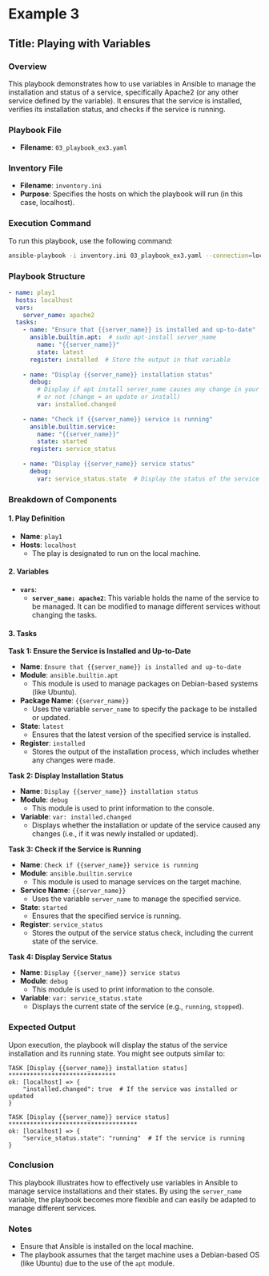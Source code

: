 
# Example 3 

## Title: Playing with Variables

### Overview
This playbook demonstrates how to use variables in Ansible to manage the installation and status of a service, specifically Apache2 (or any other service defined by the variable). It ensures that the service is installed, verifies its installation status, and checks if the service is running.

### Playbook File
- **Filename**: `03_playbook_ex3.yaml`

### Inventory File
- **Filename**: `inventory.ini`
- **Purpose**: Specifies the hosts on which the playbook will run (in this case, localhost).

### Execution Command
To run this playbook, use the following command:

```bash
ansible-playbook -i inventory.ini 03_playbook_ex3.yaml --connection=local
```

### Playbook Structure

```yaml
- name: play1
  hosts: localhost
  vars:
    server_name: apache2
  tasks:
    - name: "Ensure that {{server_name}} is installed and up-to-date"
      ansible.builtin.apt:  # sudo apt-install server_name 
        name: "{{server_name}}"
        state: latest
      register: installed  # Store the output in that variable
    
    - name: "Display {{server_name}} installation status"
      debug:
        # Display if apt install server_name causes any change in your computer 
        # or not (change = an update or install)
        var: installed.changed 
    
    - name: "Check if {{server_name}} service is running"
      ansible.builtin.service: 
        name: "{{server_name}}"
        state: started
      register: service_status
    
    - name: "Display {{server_name}} service status"
      debug:
        var: service_status.state  # Display the status of the service
```

### Breakdown of Components

#### 1. Play Definition
- **Name**: `play1`
- **Hosts**: `localhost`
  - The play is designated to run on the local machine.

#### 2. Variables
- **`vars`**: 
  - **`server_name: apache2`**: This variable holds the name of the service to be managed. It can be modified to manage different services without changing the tasks.

#### 3. Tasks

**Task 1: Ensure the Service is Installed and Up-to-Date**
- **Name**: `Ensure that {{server_name}} is installed and up-to-date`
- **Module**: `ansible.builtin.apt`
  - This module is used to manage packages on Debian-based systems (like Ubuntu).
- **Package Name**: `{{server_name}}`
  - Uses the variable `server_name` to specify the package to be installed or updated.
- **State**: `latest`
  - Ensures that the latest version of the specified service is installed.
- **Register**: `installed`
  - Stores the output of the installation process, which includes whether any changes were made.

**Task 2: Display Installation Status**
- **Name**: `Display {{server_name}} installation status`
- **Module**: `debug`
  - This module is used to print information to the console.
- **Variable**: `var: installed.changed`
  - Displays whether the installation or update of the service caused any changes (i.e., if it was newly installed or updated).

**Task 3: Check if the Service is Running**
- **Name**: `Check if {{server_name}} service is running`
- **Module**: `ansible.builtin.service`
  - This module is used to manage services on the target machine.
- **Service Name**: `{{server_name}}`
  - Uses the variable `server_name` to manage the specified service.
- **State**: `started`
  - Ensures that the specified service is running.
- **Register**: `service_status`
  - Stores the output of the service status check, including the current state of the service.

**Task 4: Display Service Status**
- **Name**: `Display {{server_name}} service status`
- **Module**: `debug`
  - This module is used to print information to the console.
- **Variable**: `var: service_status.state`
  - Displays the current state of the service (e.g., `running`, `stopped`).

### Expected Output
Upon execution, the playbook will display the status of the service installation and its running state. You might see outputs similar to:

```
TASK [Display {{server_name}} installation status] ******************************
ok: [localhost] => {
    "installed.changed": true  # If the service was installed or updated
}

TASK [Display {{server_name}} service status] ************************************
ok: [localhost] => {
    "service_status.state": "running"  # If the service is running
}
```

### Conclusion
This playbook illustrates how to effectively use variables in Ansible to manage service installations and their states. By using the `server_name` variable, the playbook becomes more flexible and can easily be adapted to manage different services.

### Notes
- Ensure that Ansible is installed on the local machine.
- The playbook assumes that the target machine uses a Debian-based OS (like Ubuntu) due to the use of the `apt` module.
